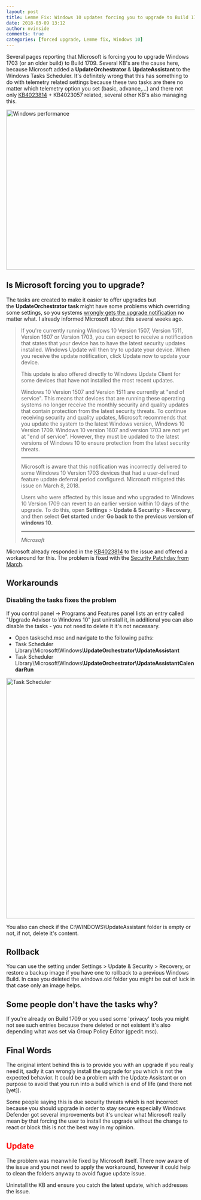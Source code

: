 ```yaml
---
layout: post
title: Lemme Fix: Windows 10 updates forcing you to upgrade to Build 1709
date: 2018-03-09 13:12
author: nvinside
comments: true
categories: [forced upgrade, Lemme fix, Windows 10]
---
```

Several pages reporting that Microsoft is forcing you to upgrade Windows 1703 (or an older build) to Build 1709. Several KB's are the cause here, because Microsoft added a <b>UpdateOrchestrator </b>&amp; <b>UpdateAssistant </b>to the Windows Tasks Scheduler. It's definitely wrong that this has something to do with telemetry related settings because these two tasks are there no matter which telemetry option you set (basic, advance,...) and there not only <a href="https://support.microsoft.com/en-us/help/4023814/some-versions-of-windows-10-display-a-notification-to-install-the-late" target="_blank" rel="noopener">KB4023814</a> + KB4023057 related, several other KB's also managing this.

<img class=" size-full wp-image-2844 aligncenter" src="https://chefkochblog.files.wordpress.com/2018/02/windows-10-finger-e1478083389681.jpg" alt="Windows performance" width="640" height="427" />

<!--more-->

<h2>Is Microsoft forcing you to upgrade?</h2>

The tasks are created to make it easier to offer upgrades but the <b>UpdateOrchestrator task </b>might have some problems which overriding some settings, so you systems <a href="https://support.microsoft.com/en-us/help/4023814/some-versions-of-windows-10-display-a-notification-to-install-the-late" target="_blank" rel="noopener">wrongly gets the upgrade notification</a> no matter what. I already informed Microsoft about this several weeks ago.

<blockquote>If you're currently running Windows 10 Version 1507, Version 1511, Version 1607 or Version 1703, you can expect to receive a notification that states that your device has to have the latest security updates installed. Windows Update will then try to update your device. When you receive the update notification, click Update now to update your device.

This update is also offered directly to Windows Update Client for some devices that have not installed the most recent updates.

Windows 10 Version 1507 and Version 1511 are currently at "end of service". This means that devices that are running these operating systems no longer receive the monthly security and quality updates that contain protection from the latest security threats. To continue receiving security and quality updates, Microsoft recommends that you update the system to the latest Windows version, Windows 10 Version 1709. Windows 10 version 1607 and version 1703 are not yet at "end of service". However, they must be updated to the latest versions of Windows 10 to ensure protection from the latest security threats.

<hr />
<p class="x-hidden-focus">Microsoft is aware that this notification was incorrectly delivered to some Windows 10 Version 1703 devices that had a user-defined feature update deferral period configured. Microsoft mitigated this issue on March 8, 2018.</p>
<p class="">Users who were affected by this issue and who upgraded to Windows 10 Version 1709 can revert to an earlier version within 10 days of the upgrade. To do this, open <strong>Settings</strong> &gt; <strong>Update &amp; Security</strong> &gt; <strong>Recovery</strong>, and then select <strong>Get started</strong> under <strong class="">Go back to the previous version of windows 10</strong>.</p>


<hr />

<em>Microsoft</em></blockquote>

Microsoft already responded in the <a href="https://support.microsoft.com/en-us/help/4023814/some-versions-of-windows-10-display-a-notification-to-install-the-late" target="_blank" rel="nofollow noopener">KB4023814</a> to the issue and offered a workaround for this. The problem is fixed with the <a href="https://chefkochblog.wordpress.com/2018/03/13/microsoft-security-updates-march-2018-edition/" target="_blank" rel="noopener">Security Patchday from March</a>.

<h2>Workarounds</h2>

<h3>Disabling the tasks fixes the problem</h3>

If you control panel -&gt; Programs and Features panel lists an entry called "Upgrade Advisor to Windows 10" just uninstall it, in additional you can also disable the tasks - you not need to delete it it's not necessary.

<ul>
    <li>Open taskschd.msc and navigate to the following paths:</li>
    <li>Task Scheduler Library\Microsoft\Windows\<b>UpdateOrchestrator\UpdateAssistant</b></li>
    <li>Task Scheduler Library\Microsoft\Windows\<b>UpdateOrchestrator\UpdateAssistantCalendarRun</b></li>
</ul>

<img class="alignnone size-full wp-image-3428" src="https://chefkochblog.files.wordpress.com/2018/03/task-scheduler.png" alt="Task Scheduler" width="1050" height="642" />

You also can check if the C:\WINDOWS\UpdateAssistant folder is empty or not, if not, delete it's content.

<h2>Rollback</h2>

You can use the setting under Settings &gt; Update &amp; Security &gt; Recovery, or restore a backup image if you have one to rollback to a previous Windows Build. In case you deleted the windows.old folder you might be out of luck in that case only an image helps.

<h2>Some people don't have the tasks why?</h2>

If you're already on Build 1709 or you used some 'privacy' tools you might not see such entries because there deleted or not existent it's also depending what was set via Group Policy Editor (gpedit.msc).

<h2>Final Words</h2>

The original intent behind this is to provide you with an upgrade if you really need it, sadly it can wrongly install the upgrade for you which is not the expected behavior. It could be a problem with the Update Assistant or on purpose to avoid that you run into a build which is end of life (and there not [yet]).

Some people saying this is due security threats which is not incorrect because you should upgrade in order to stay secure especially Windows Defender got several improvements but it's unclear what Microsoft really mean by that forcing the user to install the upgrade without the change to react or block this is not the best way in my opinion.

<h2><span style="color:#ff0000;">Update</span></h2>

The problem was meanwhile fixed by Microsoft itself. There now aware of the issue and you not need to apply the workaround, however it could help to clean the folders anyway to avoid fugue update issue.

Uninstall the KB and ensure you catch the latest update, which addresses the issue.
